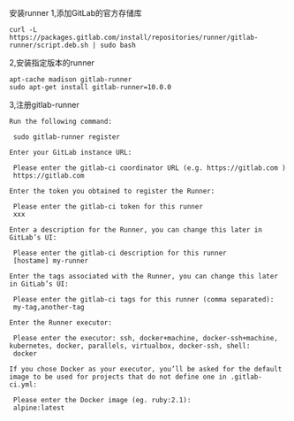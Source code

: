 安装runner
1,添加GitLab的官方存储库
```
curl -L https://packages.gitlab.com/install/repositories/runner/gitlab-runner/script.deb.sh | sudo bash
```
2,安装指定版本的runner
```
apt-cache madison gitlab-runner
sudo apt-get install gitlab-runner=10.0.0
```
3,注册gitlab-runner

    Run the following command:

     sudo gitlab-runner register

    Enter your GitLab instance URL:

     Please enter the gitlab-ci coordinator URL (e.g. https://gitlab.com )
     https://gitlab.com

    Enter the token you obtained to register the Runner:

     Please enter the gitlab-ci token for this runner
     xxx

    Enter a description for the Runner, you can change this later in GitLab’s UI:

     Please enter the gitlab-ci description for this runner
     [hostame] my-runner

    Enter the tags associated with the Runner, you can change this later in GitLab’s UI:

     Please enter the gitlab-ci tags for this runner (comma separated):
     my-tag,another-tag

    Enter the Runner executor:

     Please enter the executor: ssh, docker+machine, docker-ssh+machine, kubernetes, docker, parallels, virtualbox, docker-ssh, shell:
     docker

    If you chose Docker as your executor, you’ll be asked for the default image to be used for projects that do not define one in .gitlab-ci.yml:

     Please enter the Docker image (eg. ruby:2.1):
     alpine:latest
